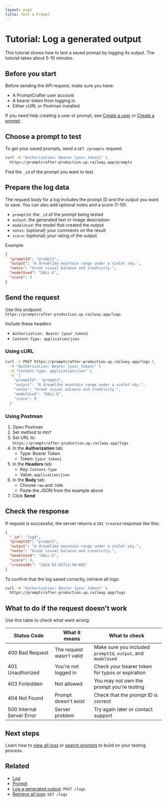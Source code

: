 ```yaml
---
layout: page
title: Test a Prompt
---
```


# Tutorial: Log a generated output

This tutorial shows how to test a saved prompt by logging its output. The tutorial takes about 5-10 minutes.

## Before you start

Before sending the API request, make sure you have:

- A PromptCrafter user account  
- A bearer token from logging in  
- Either cURL or Postman installed  

If you need help creating a user or prompt, see [Create a user](create-user.md) or [Create a prompt](create-a-prompt.md).

## Choose a prompt to test

To get your saved prompts, send a `GET /prompts` request:

```bash
curl -H "Authorization: Bearer {your_token}" \
  https://promptcrafter-production.up.railway.app/prompts
```

Find the `_id` of the prompt you want to test.

## Prepare the log data

The request body for a log includes the prompt ID and the output you want to save. You can also add optional notes and a score (1-10).

- `promptId`: the `_id` of the prompt being tested  
- `output`: the generated text or image description  
- `modelUsed`: the model that created the output  
- `notes`: (optional) your comments on the result  
- `score`: (optional) your rating of the output  

Example:

```json
{
  "promptId": "prompt2",
  "output": "A dreamlike mountain range under a violet sky.",
  "notes": "Great visual balance and creativity.",
  "modelUsed": "DALL·E",
  "score": 9
}
```

## Send the request

Use this endpoint:  
`https://promptcrafter-production.up.railway.app/logs`

Include these headers:

- `Authorization: Bearer {your_token}`
- `Content-Type: application/json`

### Using cURL

```bash
curl -X POST https://promptcrafter-production.up.railway.app/logs \
  -H "Authorization: Bearer {your_token}" \
  -H "Content-Type: application/json" \
  -d '{
    "promptId": "prompt2",
    "output": "A dreamlike mountain range under a violet sky.",
    "notes": "Great visual balance and creativity.",
    "modelUsed": "DALL·E",
    "score": 9
  }'
```

### Using Postman

1. Open Postman  
2. Set method to `POST`  
3. Set URL to:  
   `https://promptcrafter-production.up.railway.app/logs`
4. In the **Authorization** tab:  
   - Type: Bearer Token  
   - Token: `{your_token}`  
5. In the **Headers** tab:  
   - Key: `Content-Type`  
   - Value: `application/json`  
6. In the **Body** tab:  
   - Choose `raw` and `JSON`  
   - Paste the JSON from the example above  
7. Click **Send**

## Check the response

If request is successful, the server returns a `201 Created` response like this:

```json
{
  "_id": "log4",
  "promptId": "prompt2",
  "output": "A dreamlike mountain range under a violet sky.",
  "notes": "Great visual balance and creativity.",
  "modelUsed": "DALL·E",
  "score": 9,
  "createdAt": "2024-03-02T12:00:00Z"
}
```

To confirm that the log saved correctly, retrieve all logs:

```bash
curl -H "Authorization: Bearer {your_token}" \
  https://promptcrafter-production.up.railway.app/logs
```

## What to do if the request doesn't work

Use this table to check what went wrong:

| Status Code                | What it means                  | What to check                                               |
|---------------------------|--------------------------------|-------------------------------------------------------------|
| 400 Bad Request           | The request wasn't valid        | Make sure you included `promptId`, `output`, and `modelUsed` |
| 401 Unauthorized          | You're not logged in            | Check your bearer token for typos or expiration             |
| 403 Forbidden             | Not allowed                     | You may not own the prompt you're testing                   |
| 404 Not Found             | Prompt doesn't exist            | Check that the prompt ID is correct                         |
| 500 Internal Server Error | Server problem                  | Try again later or contact support                          |

## Next steps

Learn how to [view all logs](view-logs.md) or [search prompts](search-prompts.md) to build on your testing process.

## Related

- [Log](../reference/resources/log.md)
- [Prompt](../reference/resources/prompt.md)
- [Log a generated output](../reference/endpoints/post-logs.md): `POST /logs`  
- [Retrieve all logs](../reference/endpoints/get-logs.md): `GET /logs`  
